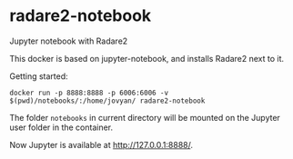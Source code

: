 # radare2-notebook
Jupyter notebook with Radare2


This docker is based on jupyter-notebook, and installs Radare2 next to it. 

Getting started:

```
docker run -p 8888:8888 -p 6006:6006 -v $(pwd)/notebooks/:/home/jovyan/ radare2-notebook 
```

The folder `notebooks` in current directory will be mounted on the Jupyter user folder in the container.

Now Jupyter is available at http://127.0.0.1:8888/.

